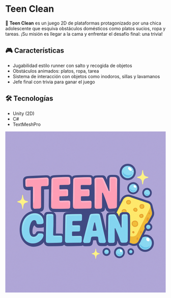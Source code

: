 # Teen Clean

🧼 **Teen Clean** es un juego 2D de plataformas protagonizado por una chica adolescente que esquiva obstáculos domésticos como platos sucios, ropa y tareas. ¡Su misión es llegar a la cama y enfrentar el desafío final: una trivia!

## 🎮 Características

- Jugabilidad estilo runner con salto y recogida de objetos
- Obstáculos animados: platos, ropa, tarea
- Sistema de interacción con objetos como inodoros, sillas y lavamanos
- Jefe final con trivia para ganar el juego

## 🛠️ Tecnologías

- Unity (2D)
- C#
- TextMeshPro

![Logo](https://github.com/rochiangie/TeenClean/blob/main/Assets/SpritesYAnimaciones/Fondos/Logo.png?raw=true)
